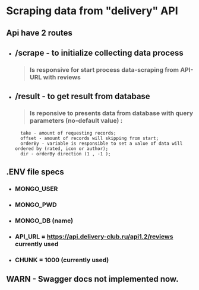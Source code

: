 # Scraping data from "delivery" API 

## Api have 2 routes 
- ## /scrape - to initialize collecting data process
	>  ### Is responsive for start process data-scraping from API-URL with reviews 
- ## /result - to get result from database 
	> ### Is reponsive to presents data from database with query parameters (no-default value) : 
		take - amount of requesting records;
		offset - amount of records will skipping from start;
		orderBy - variable is responsible to set a value of data will ordered by (rated, icon or author);
		dir - orderBy direction (1 , -1 );


## .ENV file specs 
- ### MONGO_USER 
- ### MONGO_PWD 
- ### MONGO_DB (name)
- ### API_URL = https://api.delivery-club.ru/api1.2/reviews currently used
- ### CHUNK = 1000  (currently used)




## WARN - Swagger docs not implemented now.

